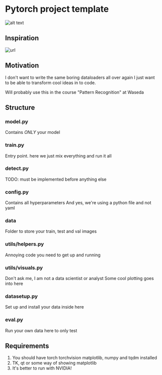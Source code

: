 # Pytorch project template 

![alt text](https://external-content.duckduckgo.com/iu/?u=https%3A%2F%2Fadityassrana.github.io%2Fblog%2Fimages%2Fcopied_from_nb%2Fimages%2Fmeme2.png&f=1&nofb=1&ipt=c660ae09b7a4e4e30eb266059751d9b9a52fbc0d95a3d04a63435fa7ae7d8965&ipo=images)

## Inspiration

![url](https://github.com/mrdbourke/pytorch-deep-learning/tree/main/going_modular/going_modular)

## Motivation

I don't want to write the same boring dataloaders all over again
I just want to be able to transform cool ideas in to code. 

Will probably use this in the course "Pattern Recognition" at Waseda 

## Structure

### model.py

Contains *ONLY* your model


### train.py

Entry point. here we just mix everything and run it all 


### detect.py

TODO: must be implemented before anything else 

### config.py

Contains all hyperparameters
And yes, we're using a python file and not yaml 

### data 

Folder to store your train, test and val images

### utils/helpers.py

Annoying code you need to get up and running

### utils/visuals.py

Don't ask me, I am not a data scientist or analyst
Some cool plotting goes into here 

### datasetup.py

Set up and install your data inside here

### eval.py

Run your own data here to only test


##  Requirements

1. You should have torch torchvision matplotlib, numpy and tqdm installed
2. TK, qt or some way of showing matplotlib
3. It's better to run with NVIDIA!
